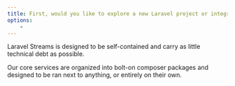 ```yaml
---
title: First, would you like to explore a new Laravel project or integrating with an existing one?
options:
    - 
---
```

Laravel Streams is designed to be self-contained and carry as little technical debt as possible.

Our core services are organized into bolt-on composer packages and designed to be ran next to anything, or entirely on their own.

